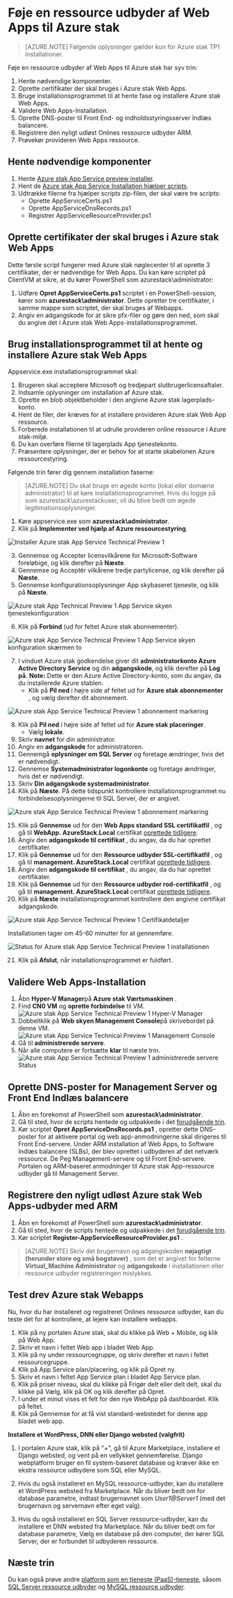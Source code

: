 <properties
    pageTitle="Føje en udbyder af Web Apps ressource til Azure stak | Microsoft Azure"
    description="Detaljeret vejledning til installation af Web Apps i Azure stak"
    services="azure-stack"
    documentationCenter=""
    authors="ccompy, apwestgarth"
    manager="stefsch"
    editor=""/>

<tags
    ms.service="azure-stack"
    ms.workload="app-service"
    ms.tgt_pltfrm="na"
    ms.devlang="na"
    ms.topic="article"
    ms.date="09/26/2016"
    ms.author="anwestg"/>

# <a name="add-a-web-apps-resource-provider-to-azure-stack"></a>Føje en ressource udbyder af Web Apps til Azure stak

> [AZURE.NOTE] Følgende oplysninger gælder kun for Azure stak TP1 installationer.

Føje en ressource udbyder af Web Apps til Azure stak har syv trin:

1.  Hente nødvendige komponenter.
2.  Oprette certifikater der skal bruges i Azure stak Web Apps.
3.  Bruge installationsprogrammet til at hente fase og installere Azure stak Web Apps. 
4.  Validere Web Apps-Installation.
5.  Oprette DNS-poster til Front End- og indholdsstyringsserver Indlæs balancere.
6.  Registrere den nyligt udløst Onlines ressource udbyder ARM.
7.  Prøvekør provideren Web Apps ressource.

## <a name="download-required-components"></a>Hente nødvendige komponenter

1.  Hente [Azure stak App Service preview installer](http://aka.ms/azasinstaller). 
2.  Hent de [Azure stak App Service Installation hjælper scripts](http://aka.ms/azashelper). 
3.  Udtrække filerne fra hjælper scripts zip-filen, der skal være tre scripts:
    - Oprette AppServiceCerts.ps1
    - Oprette AppServiceDnsRecords.ps1
    - Registrer AppServiceResourceProvider.ps1 

## <a name="create-certificates-to-be-used-by-azure-stack-web-apps"></a>Oprette certifikater der skal bruges i Azure stak Web Apps

Dette første script fungerer med Azure stak nøglecenter til at oprette 3 certifikater, der er nødvendige for Web Apps. Du kan køre scriptet på ClientVM at sikre, at du kører PowerShell som azurestack\administrator:
1.  Udføre **Opret AppServiceCerts.ps1** scriptet i en PowerShell-session, kører som **azurestack\administrator**.  Dette opretter tre certifikater, i samme mappe som scriptet, der skal bruges af Webapps.
2.  Angiv en adgangskode for at sikre pfx-filer og gøre den ned, som skal du angive det i Azure stak Web Apps-installationsprogrammet.

## <a name="use-the-installer-to-download-and-install-azure-stack-web-apps"></a>Brug installationsprogrammet til at hente og installere Azure stak Web Apps

Appservice.exe installationsprogrammet skal:
1.  Brugeren skal acceptere Microsoft og tredjepart slutbrugerlicensaftaler.
2.  Indsamle oplysninger om installation af Azure stak.
3.  Oprette en blob objektbeholder i den angivne Azure stak lagerplads-konto.
4.  Hent de filer, der kræves for at installere provideren Azure stak Web App ressource.
5.  Forberede installationen til at udrulle provideren online ressource i Azure stak-miljø.
6.  Du kan overføre filerne til lagerplads App tjenestekonto.
7.  Præsentere oplysninger, der er behov for at starte skabelonen Azure ressourcestyring.

Følgende trin fører dig gennem installation faserne:

>[AZURE.NOTE] Du skal bruge en øgede konto (lokal eller domæne administrator) til at køre installationsprogrammet. Hvis du logge på som azurestack\azurestackuser, vil du blive bedt om øgede legitimationsoplysninger. 

1.  Køre appservice.exe som **azurestack\administrator**. 
2.  Klik på **Implementer ved hjælp af Azure ressourcestyring**.

![Installer Azure stak App Service Technical Preview 1][1]

3.  Gennemse og Accepter licensvilkårene for Microsoft-Software foreløbige, og klik derefter på **Næste**.
4.  Gennemse og Acceptér vilkårene tredje partylicense, og klik derefter på **Næste**.
5.  Gennemse konfigurationsoplysninger App skybaseret tjeneste, og klik på **Næste**.

![Azure stak App Technical Preview 1 App Service skyen tjenestekonfiguration][2]

6. Klik på **Forbind** (ud for feltet Azure stak abonnementer).

![Azure stak App Service Technical Preview 1 App Service skyen konfiguration skærmen to][3]

7.  I vinduet Azure stak godkendelse giver dit **administratorkonto Azure Active Directory Service** og din **adgangskode**, og klik derefter på **Log på**.
**Note:** Dette er den Azure Active Directory-konto, som du angav, da du installerede Azure stablen.
    - Klik på **Pil ned** i højre side af feltet ud for **Azure stak abonnementer** , og vælg derefter dit abonnement.

![Azure stak App Service Technical Preview 1 abonnement markering][5]

8.  Klik på **Pil ned** i højre side af feltet ud for **Azure stak placeringer**.
    - Vælg **lokale**.
9. Skriv **navnet** for din administrator.
10. Angiv en **adgangskode** for administratoren.
11. Gennemgå **oplysninger om SQL Server** og foretage ændringer, hvis det er nødvendigt.
12. Gennemse **Systemadministrator logonkonto** og foretage ændringer, hvis det er nødvendigt.
13. Skriv **Din adgangskode systemadministrator**.
14. Klik på **Næste**.  På dette tidspunkt kontrollere installationsprogrammet nu forbindelsesoplysningerne til SQL Server, der er angivet.

![Azure stak App Service Technical Preview 1 abonnement markering][4]    

15. Klik på **Gennemse** ud for den **Web Apps standard SSL certifikatfil** , og gå til **WebApp. AzureStack.Local** certifikat [oprettede tidligere](#Create-Certificates-To-Be-Used-By-Azure-Stack-Web-Apps).
16. Angiv den **adgangskode til certifikat** , du angav, da du har oprettet certifikater.
17. Klik på **Gennemse** ud for den **Ressource udbyder SSL-certifikatfil** , og gå til **management. AzureStack.Local** certifikat [oprettede tidligere](#Create-Certificates-To-Be-Used-By-Azure-Stack-Web-Apps).
18. Angiv den **adgangskode til certifikat** , du angav, da du har oprettet certifikater.
19. Klik på **Gennemse** ud for den **Ressource udbyder rod-certifikatfil** , og gå til **management. AzureStack.Local** certifikat [oprettede tidligere](#Create-Certificates-To-Be-Used-By-Azure-Stack-Web-Apps).
20. Klik på **Næste** installationsprogrammet kontrollere den angivne certifikat adgangskode.

![Azure stak App Service Technical Preview 1 Certifikatdetaljer][6]

Installationen tager om 45-60 minutter for at gennemføre.

![Status for Azure stak App Service Technical Preview 1 installationen][7]

21. Klik på **Afslut**, når installationsprogrammet er fuldført.

## <a name="validate-web-apps-installation"></a>Validere Web Apps-Installation

1.  Åbn **Hyper-V Manager**på **Azure stak Værtsmaskinen** .
2.  Find **CN0 VM** og **oprette forbindelse** til VM.
![Azure stak App Service Technical Preview 1 Hyper-V Manager][8]
3.  Dobbeltklik på **Web skyen Management Console**på skrivebordet på denne VM.
![Azure stak App Service Technical Preview 1 Management Console][9]
4.  Gå til **administrerede servere**.
5.  Når alle computere er fortsætte **klar** til næste trin. 
![Azure stak App Service Technical Preview 1 administrerede servere Status][10]

## <a name="create-dns-records-for-the-management-server-and-front-end-load-balancers"></a>Oprette DNS-poster for Management Server og Front End Indlæs balancere
1.  Åbn en forekomst af PowerShell som **azurestack\administrator**.
2.  Gå til sted, hvor de scripts hentede og udpakkede i det [forudgående trin](#Download-Required-Components).
3.  Kør scriptet **Opret AppServiceDnsRecords.ps1** , opretter dette DNS-poster for at aktivere portal og web app-anmodningerne skal dirigeres til Front End-servere.  Under ARM installation af Web Apps, to Software Indlæs balancere (SLBs), der blev oprettet i udbyderen af det netværk ressource. De Peg Management-servere og til Front End-servere. Portalen og ARM-baseret anmodninger til Azure stak App-ressource udbyder gå til Management Server.

## <a name="register-the-newly-deployed-azure-stack-web-apps-provider-with-arm"></a>Registrere den nyligt udløst Azure stak Web Apps-udbyder med ARM
1.  Åbn en forekomst af PowerShell som **azurestack\administrator**.
2.  Gå til sted, hvor de scripts hentede og udpakkede i det [forudgående trin](#Download-Required-Components).
3.  Kør scriptet **Register-AppServiceResourceProvider.ps1** . 

>[AZURE.NOTE] Skriv det brugernavn og adgangskoden **nøjagtigt (herunder store og små bogstaver)** , som det er angivet for felterne **Virtual_Machine Administrator** og **adgangskode** i installationen eller ressource udbyder registreringen mislykkes.

## <a name="test-drive-azure-stack-web-apps"></a>Test drev Azure stak Webapps

Nu, hvor du har installeret og registreret Onlines ressource udbyder, kan du teste det for at kontrollere, at lejere kan installere webapps.

1.  Klik på ny portalen Azure stak, skal du klikke på Web + Mobile, og klik på Web App.
2.  Skriv et navn i feltet Web app i bladet Web App.
3.  Klik på ny under ressourcegruppe, og skriv derefter et navn i feltet ressourcegruppe. 
4.  Klik på App Service plan/placering, og klik på Opret ny.
5.  Skriv et navn i feltet App Service plan i bladet App Service plan.
6.  Klik på priser niveau, skal du klikke på Frigør delt eller delt delt, skal du klikke på Vælg, klik på OK og klik derefter på Opret.
7.  I under et minut vises et felt for den nye WebApp på dashboardet. Klik på feltet.
8.  Klik på Gennemse for at få vist standard-webstedet for denne app bladet web app.


**Installere et WordPress, DNN eller Django websted (valgfrit)**

1. I portalen Azure stak, klik på "+", gå til Azure Marketplace, installere et Django websted, og vent på en vellykket gennemførelse. Django webplatform bruger en fil system-baseret database og kræver ikke en ekstra ressource udbydere som SQL eller MySQL.  

2. Hvis du også installeret en MySQL ressource-udbyder, kan du installere et WordPress websted fra Marketplace. Når du bliver bedt om for database parametre, indtast brugernavnet som *User1@Server1* (med det brugernavn og servernavn efter eget valg).

3. Hvis du også installeret en SQL Server ressource-udbyder, kan du installere et DNN websted fra Marketplace. Når du bliver bedt om for database parametre, Vælg en database på den computer, der kører SQL Server, der er forbundet til udbyderen ressource.

## <a name="next-steps"></a>Næste trin

Du kan også prøve andre [platform som en tjeneste (PaaS)-tjeneste](azure-stack-tools-paas-services.md), såsom [SQL Server ressource udbyder](azure-stack-sql-rp-deploy-short.md) og [MySQL ressource udbyder](azure-stack-mysql-rp-deploy-short.md).

<!--Image references-->
[1]: ./media/azure-stack-webapps-deploy/AppService_exe_Start.png
[2]: ./media/azure-stack-webapps-deploy/AppService_exe_DefaultEntriesStep1.png
[3]: ./media/azure-stack-webapps-deploy/AppService_exe_DefaultEntriesStep2.png
[4]: ./media/azure-stack-webapps-deploy/AppService_exe_DefaultEntriesStep2_populated.png
[5]: ./media/azure-stack-webapps-deploy/AppService_exe_DefaultEntriesStep2_SubscriptionSelection.png
[6]: ./media/azure-stack-webapps-deploy/AppService_exe_DefaultEntriesStep3_Certificates.png
[7]: ./media/azure-stack-webapps-deploy/AppService_exe_InstallationProgress.png
[8]: ./media/azure-stack-webapps-deploy/HyperV.png
[9]: ./media/azure-stack-webapps-deploy/MMC.png
[10]: ./media/azure-stack-webapps-deploy/ManagedServers.png


<!--Links-->
[Azure_Stack_App_Service_preview_installer]: http://go.microsoft.com/fwlink/?LinkID=717531
[WebAppsDeployment]: http://go.microsoft.com/fwlink/?LinkId=723982
[AppServiceHelperScripts]: http://go.microsoft.com/fwlink/?LinkId=733525
